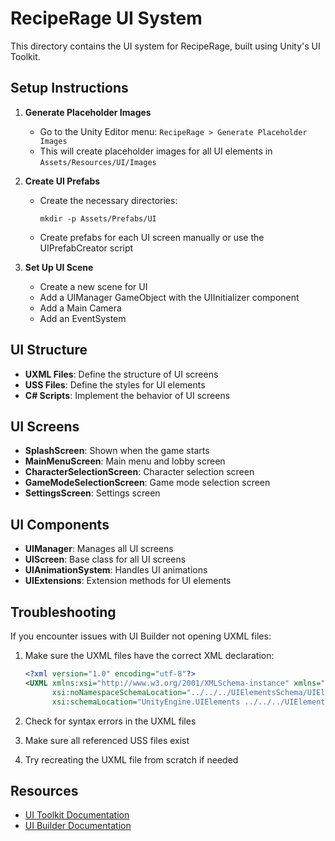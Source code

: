 # RecipeRage UI System

This directory contains the UI system for RecipeRage, built using Unity's UI Toolkit.

## Setup Instructions

1. **Generate Placeholder Images**
   - Go to the Unity Editor menu: `RecipeRage > Generate Placeholder Images`
   - This will create placeholder images for all UI elements in `Assets/Resources/UI/Images`

2. **Create UI Prefabs**
   - Create the necessary directories:
     ```
     mkdir -p Assets/Prefabs/UI
     ```
   - Create prefabs for each UI screen manually or use the UIPrefabCreator script

3. **Set Up UI Scene**
   - Create a new scene for UI
   - Add a UIManager GameObject with the UIInitializer component
   - Add a Main Camera
   - Add an EventSystem

## UI Structure

- **UXML Files**: Define the structure of UI screens
- **USS Files**: Define the styles for UI elements
- **C# Scripts**: Implement the behavior of UI screens

## UI Screens

- **SplashScreen**: Shown when the game starts
- **MainMenuScreen**: Main menu and lobby screen
- **CharacterSelectionScreen**: Character selection screen
- **GameModeSelectionScreen**: Game mode selection screen
- **SettingsScreen**: Settings screen

## UI Components

- **UIManager**: Manages all UI screens
- **UIScreen**: Base class for all UI screens
- **UIAnimationSystem**: Handles UI animations
- **UIExtensions**: Extension methods for UI elements

## Troubleshooting

If you encounter issues with UI Builder not opening UXML files:

1. Make sure the UXML files have the correct XML declaration:
   ```xml
   <?xml version="1.0" encoding="utf-8"?>
   <UXML xmlns:xsi="http://www.w3.org/2001/XMLSchema-instance" xmlns="UnityEngine.UIElements" 
         xsi:noNamespaceSchemaLocation="../../../UIElementsSchema/UIElements.xsd"
         xsi:schemaLocation="UnityEngine.UIElements ../../../UIElementsSchema/UnityEngine.UIElements.xsd">
   ```

2. Check for syntax errors in the UXML files
3. Make sure all referenced USS files exist
4. Try recreating the UXML file from scratch if needed

## Resources

- [UI Toolkit Documentation](https://docs.unity3d.com/Manual/UIElements.html)
- [UI Builder Documentation](https://docs.unity3d.com/Manual/UIBuilder.html)
